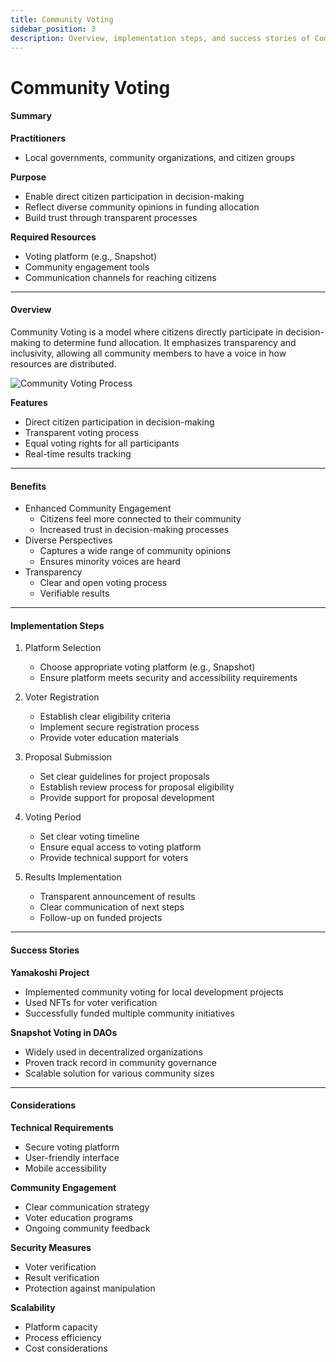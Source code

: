 ```yaml
---
title: Community Voting
sidebar_position: 3
description: Overview, implementation steps, and success stories of Community Voting model.
---
```


# Community Voting

#### Summary

**Practitioners**
* Local governments, community organizations, and citizen groups

**Purpose**
* Enable direct citizen participation in decision-making
* Reflect diverse community opinions in funding allocation
* Build trust through transparent processes

**Required Resources**
* Voting platform (e.g., Snapshot)
* Community engagement tools
* Communication channels for reaching citizens

***

#### Overview

Community Voting is a model where citizens directly participate in decision-making to determine fund allocation. It emphasizes transparency and inclusivity, allowing all community members to have a voice in how resources are distributed.

![Community Voting Process](/img/models/communityvoting.jpg)

**Features**
* Direct citizen participation in decision-making
* Transparent voting process
* Equal voting rights for all participants
* Real-time results tracking

***

#### Benefits

* Enhanced Community Engagement
  * Citizens feel more connected to their community
  * Increased trust in decision-making processes
* Diverse Perspectives
  * Captures a wide range of community opinions
  * Ensures minority voices are heard
* Transparency
  * Clear and open voting process
  * Verifiable results

***

#### Implementation Steps

1. Platform Selection
   * Choose appropriate voting platform (e.g., Snapshot)
   * Ensure platform meets security and accessibility requirements

2. Voter Registration
   * Establish clear eligibility criteria
   * Implement secure registration process
   * Provide voter education materials

3. Proposal Submission
   * Set clear guidelines for project proposals
   * Establish review process for proposal eligibility
   * Provide support for proposal development

4. Voting Period
   * Set clear voting timeline
   * Ensure equal access to voting platform
   * Provide technical support for voters

5. Results Implementation
   * Transparent announcement of results
   * Clear communication of next steps
   * Follow-up on funded projects

***

#### Success Stories

**Yamakoshi Project**
* Implemented community voting for local development projects
* Used NFTs for voter verification
* Successfully funded multiple community initiatives

**Snapshot Voting in DAOs**
* Widely used in decentralized organizations
* Proven track record in community governance
* Scalable solution for various community sizes

***

#### Considerations

**Technical Requirements**
* Secure voting platform
* User-friendly interface
* Mobile accessibility

**Community Engagement**
* Clear communication strategy
* Voter education programs
* Ongoing community feedback

**Security Measures**
* Voter verification
* Result verification
* Protection against manipulation

**Scalability**
* Platform capacity
* Process efficiency
* Cost considerations 